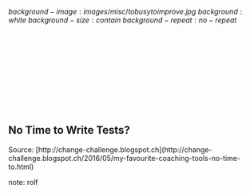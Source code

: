 $background-image:images/misc/tobusytoimprove.jpg$
$background:white$
$background-size:contain$
$background-repeat:no-repeat$
<br/>
<br/>
<br/>
<br/>
<br/>
<br/>
<br/>
<br/>
<br/>
<br/>
<br/>

## No Time to Write Tests?

<p class="footnote">Source: [http://change-challenge.blogspot.ch](http://change-challenge.blogspot.ch/2016/05/my-favourite-coaching-tools-no-time-to.html)</p>

note:
rolf
